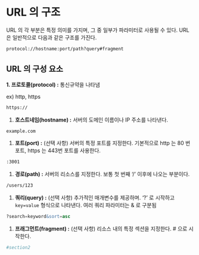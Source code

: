 URL 의 구조
===

URL 의 각 부분은 특정 의미를 가지며, 그 중 일부가 파라미터로 사용될 수 있다. URL 은 일반적으로 다음과 같은 구조를 가진다. 

```bash
protocol://hostname:port/path?query#fragment
```

## URL 의 구성 요소

**1. 프로토콜(protocol) :** 통신규약을 나타냄

ex) http, https

```bash
https://
```

1. **호스트네임(hostname) :** 서버의 도메인 이름이나 IP 주소를 나타낸다. 

```bash
example.com
```

1. **포트(port) :** (선택 사항) 서버의 특정 포트를 지정한다. 기본적으로 http 는 80 번 포트, https 는 443번 포트를 사용한다.

```bash
:3001
```

1. **경로(path) :** 서버의 리소스를 지정한다. 보통 첫 번째 ‘/’ 이후에 나오는 부분이다. 

```bash
/users/123
```

1. **쿼리(query) :** (선택 사항) 추가적인 매개변수를 제공하며. ‘?’ 로 시작하고 `key=value` 형식으로 나타낸다. 여러 쿼리 파라미터는 & 로 구분됨

```sql
?search=keyword&sort=asc
```

1. **프래그먼트(fragment) :** (선택 사항) 리소스 내의 특정 섹션을 지정한다.  # 으로 시작한다.

```bash
#section2
```
